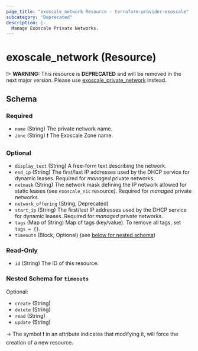 ```yaml
---
page_title: "exoscale_network Resource - terraform-provider-exoscale"
subcategory: "Deprecated"
description: |-
  Manage Exoscale Private Networks.
---
```


# exoscale_network (Resource)

!> **WARNING:** This resource is **DEPRECATED** and will be removed in the next major version. Please use [exoscale_private_network](./private_network.md) instead.



<!-- schema generated by tfplugindocs -->
## Schema

### Required

- `name` (String) The private network name.
- `zone` (String) ❗ The Exoscale Zone name.

### Optional

- `display_text` (String) A free-form text describing the network.
- `end_ip` (String) The first/last IP addresses used by the DHCP service for dynamic leases. Required for *managed* private networks.
- `netmask` (String) The network mask defining the IP network allowed for static leases (see `exoscale_nic` resource). Required for *managed* private networks.
- `network_offering` (String, Deprecated)
- `start_ip` (String) The first/last IP addresses used by the DHCP service for dynamic leases. Required for *managed* private networks.
- `tags` (Map of String) Map of tags (key/value). To remove all tags, set `tags = {}`.
- `timeouts` (Block, Optional) (see [below for nested schema](#nestedblock--timeouts))

### Read-Only

- `id` (String) The ID of this resource.

<a id="nestedblock--timeouts"></a>
### Nested Schema for `timeouts`

Optional:

- `create` (String)
- `delete` (String)
- `read` (String)
- `update` (String)

-> The symbol ❗ in an attribute indicates that modifying it, will force the creation of a new resource.


